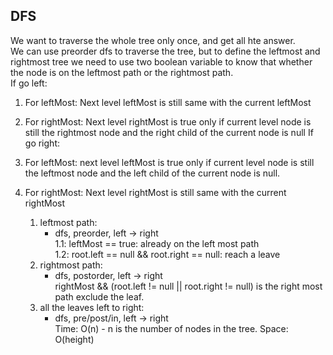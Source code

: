 ## DFS
We want to traverse the whole tree only once, and get all hte answer.<br>
We can use preorder dfs to traverse the tree, but to define the leftmost and rightmost tree we need to use two boolean variable to know that whether the node is on the leftmost path or the rightmost path.<br>
If go left:<br>
1. For leftMost: Next level leftMost is still same with the current leftMost
2. For rightMost: Next level rightMost is true only if current level node is still the rightmost node and the right child of the current node is null 
If go right:<br>
1. For leftMost: next level leftMost is true only if current level node is still the leftmost node and the left child of the current node is null.
2. For rightMost: Next level rightMost is still same with the current rightMost


    1. leftmost path: 
        - dfs, preorder, left -> right<br>
        1.1: leftMost == true: already on the left most path<br>
        1.2: root.left == null && root.right == null: reach a leave<br>
    2. rightmost path:
        - dfs, postorder, left -> right<br>
        rightMost && (root.left != null || root.right != null) is the right most path exclude the leaf.
    3. all the leaves left to right:
        - dfs, pre/post/in, left -> right<br>
Time: O(n) - n is the number of nodes in the tree.
Space: O(height)